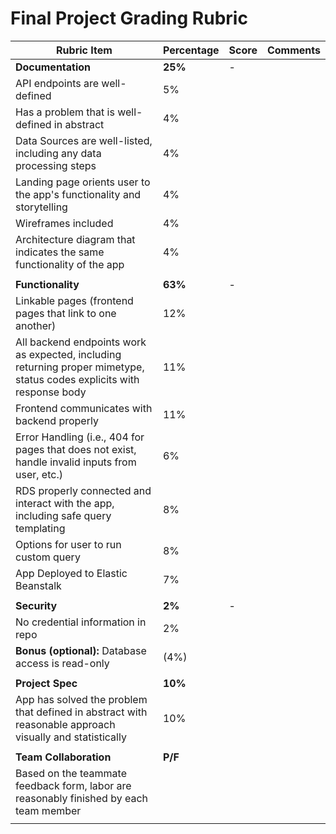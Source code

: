 # Final Project Grading Rubric

| Rubric Item      | Percentage | Score | Comments |
| ---------------- | ---------- | ----- | ----- |
| **Documentation**  | **25%**    | -     | |
| API endpoints are well-defined | 5% |   | |
| Has a problem that is well-defined in abstract | 4% |   | |
| Data Sources are well-listed, including any data processing steps  | 4% | | |
| Landing page orients user to the app's functionality and storytelling  | 4% |  | |
| Wireframes included | 4% |  | |
| Architecture diagram that indicates the same functionality of the app | 4% | | |
|  |  | | |
| **Functionality**    | **63%**    | -   | |
| Linkable pages (frontend pages that link to one another) | 12% |  | |
| All backend endpoints work as expected, including returning proper mimetype, status codes explicits with response body | 11%  |  | |
| Frontend communicates with backend properly  | 11% |  | |
| Error Handling (i.e., 404 for pages that does not exist, handle invalid inputs from user, etc.) | 6%  |  | |
| RDS properly connected and interact with the app, including safe query templating  | 8%  |  | |
| Options for user to run custom query  | 8%  |  | |
| App Deployed to Elastic Beanstalk  | 7%  |  | |
|  |  | | |
| **Security**  | **2%**  | -  | |
| No credential information in repo   | 2% |  | |
| **Bonus (optional):** Database access is read-only  | (4%)  |       | |
|   |   |       | |
| **Project Spec**   | **10%**    |       | |
| App has solved the problem that defined in abstract with reasonable approach visually and statistically | 10%        |       | |
|  |  | | |
| **Team Collaboration**    | **P/F**    |       | |
| Based on the teammate feedback form, labor are reasonably finished by each team member |   |       | |
|  |  | | |
